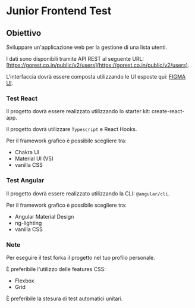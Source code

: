 # Junior Frontend Test

## Obiettivo

Sviluppare un'applicazione web per la gestione di una lista utenti.

I dati sono disponibili tramite API REST al seguente URL: [https://gorest.co.in/public/v2/users](https://gorest.co.in/public/v2/users).

L'interfaccia dovrà essere composta utilizzando le UI esposte qui: [FIGMA UI](https://www.figma.com/file/CiNrBe14wYwCo17vjEqXUB/Hyper-Kit---Dashboard-(Copy)?node-id=187%3A10101).


### Test React

Il progetto dovrà essere realizzato utilizzando lo starter kit: create-react-app.

Il progetto dovrà utilizzare `Typescript` e React Hooks.

Per il framework grafico è possibile scegliere tra:
- Chakra UI
- Material UI (V5)
- vanilla CSS

### Test Angular

Il progetto dovrà essere realizzato utilizzando la CLI: `@angular/cli`.

Per il framework grafico è possibile scegliere tra:
- Angular Material Design
- ng-lighting
- vanilla CSS




### Note

Per eseguire il test forka il progetto nel tuo profilo personale.

È preferibile l'utilizzo delle features CSS:
- Flexbox
- Grid

È preferibile la stesura di test automatici unitari.